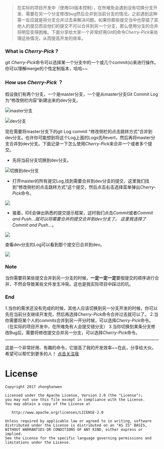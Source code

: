 > 在实际的项目开发中（使用Git版本控制），在所难免会遇到没有切换分支开发、需要在另一个分支修改bug然后合并到当前分支的情况。之前遇到这种第一反应就是将分支合并过去来解决问题。如果你那些提交当中也穿插了其他人的提交而且他们的提交不可以合并到另一个分支，那么使用分支的合并将明显变得困难。下面分享给大家一个非常好用Git的命令*Cherry-Pick*来处理这些情况，从而提高开发的效率。

### What is *Cherry-Pick* ?
git *Cherry-Pick*命令可以选择某一个分支中的一个或几个commit(s)来进行操作。你可以理解merge的个性定制版本，哈哈~~

### How use *Cherry-Pick* ？
假设我们有两个分支，一个是master分支，一个是从master分支Git Commit Log为“修改侧栏内容”新建出来的dev分支。

![master分支](http://7xrnko.com1.z0.glb.clouddn.com/git-cherry-pick/1.png)

![dev分支](http://7xrnko.com1.z0.glb.clouddn.com/git-cherry-pick/2.png) 

现在需要将master分支下的git Log commit "修改侧栏的点击跳转方式"合并到dev分支。也许你可能想到将这个Log上面的Logs先Revert，然后再将master分支合并到dev分支。下面记录一下怎么使用*Cherry-Pick*来合并一个或者多个提交。

- 先将当前分支切换到dev分支。

![切换到dev分支](http://7xrnko.com1.z0.glb.clouddn.com/git-cherry-pick/4.png)

- 打开master的所有提交Log,找到需要合并到dev分支的提交，这里我们找到“修改侧栏的点击跳转方式”这个提交，然后点击右击选择菜单弹出*Cherry-Pick*命令。

![](http://7xrnko.com1.z0.glb.clouddn.com/git-cherry-pick/8.png)

- 接着，IDE会弹出熟悉的提交提示框架，这时我们点击*Commit*或者*Commit and Push...*就可以将需要合并的提交合并到dev分支了。
这里我选择了*Commit and Push...*。

![](http://7xrnko.com1.z0.glb.clouddn.com/git-cherry-pick/6.png)

查看dev分支的Log可以看到那个提交已合并到dev。

![](http://7xrnko.com1.z0.glb.clouddn.com/git-cherry-pick/7.png)

### Note
当你需要将某些提交合并到另一分支的时候，**一定一定一定**要按提交的顺序进行合并，不然会导致某些文件发生冲突。这也是我实际项目中踩过的坑。

### End
1.当你的需求还没有完成的时候，其他人应该切换到另一分支开发的时候，你可以先在当前分支继续开发完，然后再选择*Cherry-Pick*命令合并过去就可以了。
2.当你需要将某个人的commits合并到另一开分时候，可以选择*Cherry-Pick*命令。（在实际的项目开发中，在所难免有人会提交错分支）
3.当你切换到某条分支修改Bug后，需要将修改提交合并另一分支，可以选择*Cherry-Pick*命令。

---
这是一个非常好用、有趣的命令，它提高了我的开发效率~~在此，分享给大伙，希望可以帮忙到更多的人！
[点击关注我](https://github.com/zhonghanwen)

# License

    Copyright 2017 zhonghanwen
    
    Licensed under the Apache License, Version 2.0 (the "License");
    you may not use this file except in compliance with the License.
    You may obtain a copy of the License at
    
       http://www.apache.org/licenses/LICENSE-2.0
    
    Unless required by applicable law or agreed to in writing, software
    distributed under the License is distributed on an "AS IS" BASIS,
    WITHOUT WARRANTIES OR CONDITIONS OF ANY KIND, either express or implied.
    See the License for the specific language governing permissions and
    limitations under the License.
